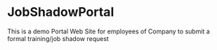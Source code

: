 JobShadowPortal
===============

This is a demo Portal Web Site for employees of Company to submit a formal training/job shadow request
